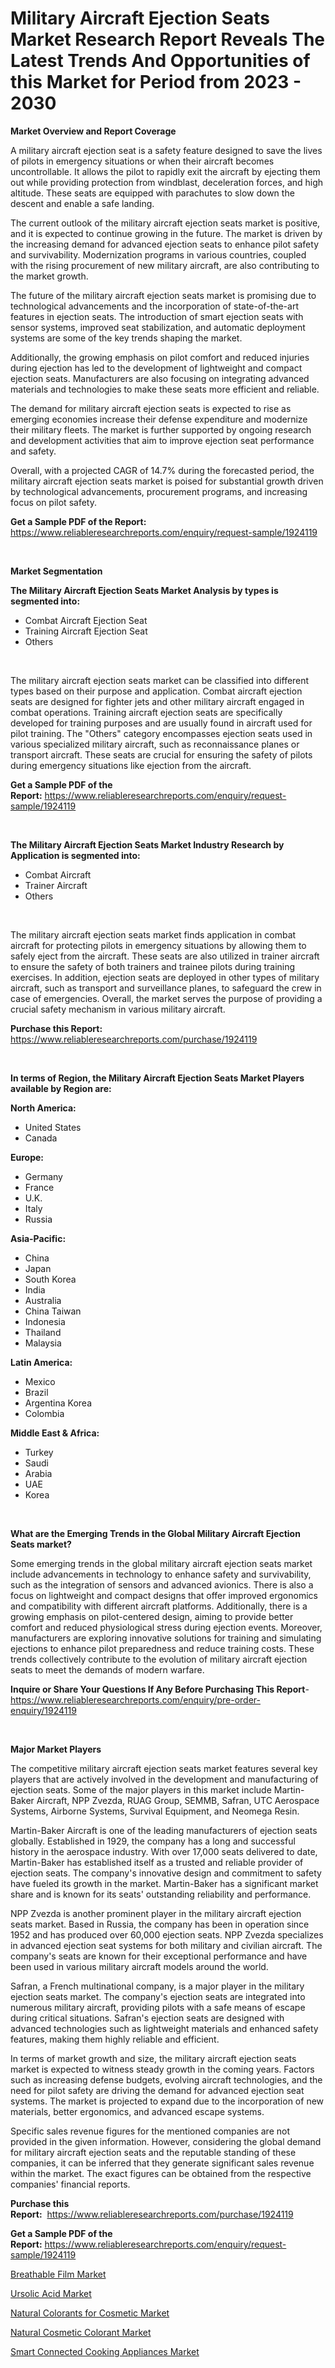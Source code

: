 <p><h1>Military Aircraft Ejection Seats Market Research Report Reveals The Latest Trends And Opportunities of this Market for Period from 2023 - 2030</h1></p><p><strong>Market Overview and Report Coverage</strong></p>
<p><p>A military aircraft ejection seat is a safety feature designed to save the lives of pilots in emergency situations or when their aircraft becomes uncontrollable. It allows the pilot to rapidly exit the aircraft by ejecting them out while providing protection from windblast, deceleration forces, and high altitude. These seats are equipped with parachutes to slow down the descent and enable a safe landing.</p><p>The current outlook of the military aircraft ejection seats market is positive, and it is expected to continue growing in the future. The market is driven by the increasing demand for advanced ejection seats to enhance pilot safety and survivability. Modernization programs in various countries, coupled with the rising procurement of new military aircraft, are also contributing to the market growth.</p><p>The future of the military aircraft ejection seats market is promising due to technological advancements and the incorporation of state-of-the-art features in ejection seats. The introduction of smart ejection seats with sensor systems, improved seat stabilization, and automatic deployment systems are some of the key trends shaping the market.</p><p>Additionally, the growing emphasis on pilot comfort and reduced injuries during ejection has led to the development of lightweight and compact ejection seats. Manufacturers are also focusing on integrating advanced materials and technologies to make these seats more efficient and reliable.</p><p>The demand for military aircraft ejection seats is expected to rise as emerging economies increase their defense expenditure and modernize their military fleets. The market is further supported by ongoing research and development activities that aim to improve ejection seat performance and safety.</p><p>Overall, with a projected CAGR of 14.7% during the forecasted period, the military aircraft ejection seats market is poised for substantial growth driven by technological advancements, procurement programs, and increasing focus on pilot safety.</p></p>
<p><strong>Get a Sample PDF of the Report:</strong> <a href="https://www.reliableresearchreports.com/enquiry/request-sample/1924119">https://www.reliableresearchreports.com/enquiry/request-sample/1924119</a></p>
<p>&nbsp;</p>
<p><strong>Market Segmentation</strong></p>
<p><strong>The Military Aircraft Ejection Seats Market Analysis by types is segmented into:</strong></p>
<p><ul><li>Combat Aircraft Ejection Seat</li><li>Training Aircraft Ejection Seat</li><li>Others</li></ul></p>
<p>&nbsp;</p>
<p><p>The military aircraft ejection seats market can be classified into different types based on their purpose and application. Combat aircraft ejection seats are designed for fighter jets and other military aircraft engaged in combat operations. Training aircraft ejection seats are specifically developed for training purposes and are usually found in aircraft used for pilot training. The "Others" category encompasses ejection seats used in various specialized military aircraft, such as reconnaissance planes or transport aircraft. These seats are crucial for ensuring the safety of pilots during emergency situations like ejection from the aircraft.</p></p>
<p><strong>Get a Sample PDF of the Report:</strong>&nbsp;<a href="https://www.reliableresearchreports.com/enquiry/request-sample/1924119">https://www.reliableresearchreports.com/enquiry/request-sample/1924119</a></p>
<p>&nbsp;</p>
<p><strong>The Military Aircraft Ejection Seats Market Industry Research by Application is segmented into:</strong></p>
<p><ul><li>Combat Aircraft</li><li>Trainer Aircraft</li><li>Others</li></ul></p>
<p>&nbsp;</p>
<p><p>The military aircraft ejection seats market finds application in combat aircraft for protecting pilots in emergency situations by allowing them to safely eject from the aircraft. These seats are also utilized in trainer aircraft to ensure the safety of both trainers and trainee pilots during training exercises. In addition, ejection seats are deployed in other types of military aircraft, such as transport and surveillance planes, to safeguard the crew in case of emergencies. Overall, the market serves the purpose of providing a crucial safety mechanism in various military aircraft.</p></p>
<p><strong>Purchase this Report:</strong>&nbsp; <a href="https://www.reliableresearchreports.com/purchase/1924119">https://www.reliableresearchreports.com/purchase/1924119</a></p>
<p>&nbsp;</p>
<p><strong>In terms of Region, the Military Aircraft Ejection Seats Market Players available by Region are:</strong></p>
<p>
    <p> <strong> North America: </strong>
        <ul>
            <li>United States</li>
            <li>Canada</li>
        </ul>
        </p> 
    <p> <strong> Europe: </strong>
        <ul>
            <li>Germany</li>
            <li>France</li>
            <li>U.K.</li>
            <li>Italy</li>
            <li>Russia</li>
        </ul>
        </p> 
    <p> <strong> Asia-Pacific: </strong>
        <ul>
            <li>China</li>
            <li>Japan</li>
            <li>South Korea</li>
            <li>India</li>
            <li>Australia</li>
            <li>China Taiwan</li>
            <li>Indonesia</li>
            <li>Thailand</li>
            <li>Malaysia</li>
        </ul>
        </p> 
    <p> <strong> Latin America: </strong>
        <ul>
            <li>Mexico</li>
            <li>Brazil</li>
            <li>Argentina Korea</li>
            <li>Colombia</li>
        </ul>
        </p> 
    <p> <strong> Middle East & Africa: </strong>
        <ul>
            <li>Turkey</li>
            <li>Saudi</li>
            <li>Arabia</li>
            <li>UAE</li>
            <li>Korea</li>
        </ul>
    </p>
    </p>
<p>&nbsp;</p>
<p><strong>What are the Emerging Trends in the Global Military Aircraft Ejection Seats market?</strong></p>
<p><p>Some emerging trends in the global military aircraft ejection seats market include advancements in technology to enhance safety and survivability, such as the integration of sensors and advanced avionics. There is also a focus on lightweight and compact designs that offer improved ergonomics and compatibility with different aircraft platforms. Additionally, there is a growing emphasis on pilot-centered design, aiming to provide better comfort and reduced physiological stress during ejection events. Moreover, manufacturers are exploring innovative solutions for training and simulating ejections to enhance pilot preparedness and reduce training costs. These trends collectively contribute to the evolution of military aircraft ejection seats to meet the demands of modern warfare.</p></p>
<p><strong>Inquire or Share Your Questions If Any Before Purchasing This Report</strong>- <a href="https://www.reliableresearchreports.com/enquiry/pre-order-enquiry/1924119">https://www.reliableresearchreports.com/enquiry/pre-order-enquiry/1924119</a></p>
<p>&nbsp;</p>
<p><strong>Major Market Players</strong></p>
<p><p>The competitive military aircraft ejection seats market features several key players that are actively involved in the development and manufacturing of ejection seats. Some of the major players in this market include Martin-Baker Aircraft, NPP Zvezda, RUAG Group, SEMMB, Safran, UTC Aerospace Systems, Airborne Systems, Survival Equipment, and Neomega Resin.</p><p>Martin-Baker Aircraft is one of the leading manufacturers of ejection seats globally. Established in 1929, the company has a long and successful history in the aerospace industry. With over 17,000 seats delivered to date, Martin-Baker has established itself as a trusted and reliable provider of ejection seats. The company's innovative design and commitment to safety have fueled its growth in the market. Martin-Baker has a significant market share and is known for its seats' outstanding reliability and performance.</p><p>NPP Zvezda is another prominent player in the military aircraft ejection seats market. Based in Russia, the company has been in operation since 1952 and has produced over 60,000 ejection seats. NPP Zvezda specializes in advanced ejection seat systems for both military and civilian aircraft. The company's seats are known for their exceptional performance and have been used in various military aircraft models around the world.</p><p>Safran, a French multinational company, is a major player in the military ejection seats market. The company's ejection seats are integrated into numerous military aircraft, providing pilots with a safe means of escape during critical situations. Safran's ejection seats are designed with advanced technologies such as lightweight materials and enhanced safety features, making them highly reliable and efficient.</p><p>In terms of market growth and size, the military aircraft ejection seats market is expected to witness steady growth in the coming years. Factors such as increasing defense budgets, evolving aircraft technologies, and the need for pilot safety are driving the demand for advanced ejection seat systems. The market is projected to expand due to the incorporation of new materials, better ergonomics, and advanced escape systems.</p><p>Specific sales revenue figures for the mentioned companies are not provided in the given information. However, considering the global demand for military aircraft ejection seats and the reputable standing of these companies, it can be inferred that they generate significant sales revenue within the market. The exact figures can be obtained from the respective companies' financial reports.</p></p>
<p><strong>Purchase this Report:</strong>&nbsp;&nbsp;<a href="https://www.reliableresearchreports.com/purchase/1924119">https://www.reliableresearchreports.com/purchase/1924119</a></p>
<p></p>
<p><strong>Get a Sample PDF of the Report:</strong>&nbsp;<a href="https://www.reliableresearchreports.com/enquiry/request-sample/1924119">https://www.reliableresearchreports.com/enquiry/request-sample/1924119</a></p>
<p><p><a href="https://medium.com/@lilakautzer2023/breathable-film-market-report-reveals-the-latest-trends-and-growth-opportunities-of-this-market-ffdfecf51359">Breathable Film Market</a></p><p><a href="https://medium.com/@keenanmarks2023/ursolic-acid-market-size-market-outlook-and-market-forecast-2023-to-2030-9d0e19864bdb">Ursolic Acid Market</a></p><p><a href="https://www.linkedin.com/pulse/natural-colorants-cosmetic-market-research-report-provides-fnkmc/">Natural Colorants for Cosmetic Market</a></p><p><a href="https://www.linkedin.com/pulse/decoding-natural-cosmetic-colorant-market-deep-dive-latest-djlmc/">Natural Cosmetic Colorant Market</a></p><p><a href="https://github.com/jonneygiverf/Market-Research-Report-List-1/blob/main/smart-connected-cooking-appliances-market.md">Smart Connected Cooking Appliances Market</a></p></p>